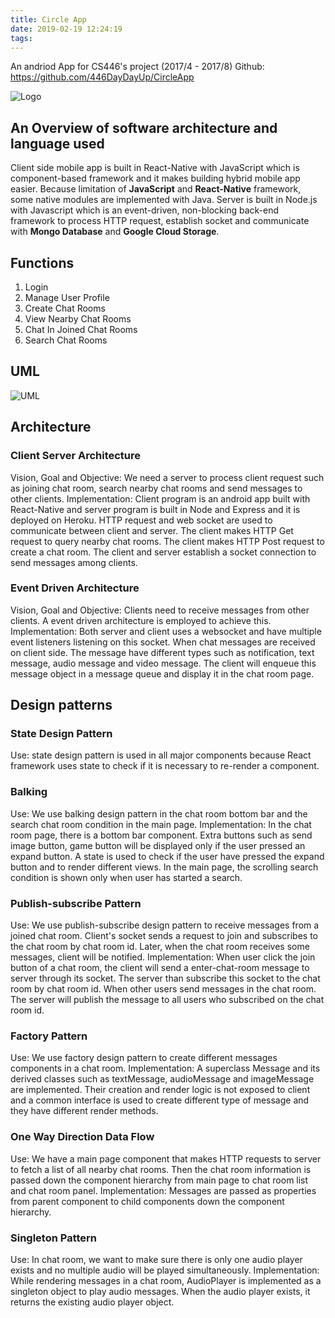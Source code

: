 ```yaml
---
title: Circle App
date: 2019-02-19 12:24:19
tags:
---
```

An andriod App for CS446's project (2017/4 - 2017/8)
Github: https://github.com/446DayDayUp/CircleApp

![Logo](Logo.png)
## An Overview of software architecture and language used
Client side mobile app is built in React-Native with JavaScript which is component-based framework and it makes building hybrid mobile app easier. Because limitation of **JavaScript** and **React-Native** framework, some native modules are implemented with Java.
	Server is built in Node.js with Javascript which is an event-driven, non-blocking back-end framework to process HTTP request, establish socket and communicate with **Mongo Database** and **Google Cloud Storage**.



## Functions
1. Login
2. Manage User Profile
3. Create Chat Rooms
4. View Nearby Chat Rooms
5. Chat In Joined Chat Rooms
6. Search Chat Rooms


## UML

![UML](UML.png)

## Architecture
### Client Server Architecture
Vision, Goal and Objective: We need a server to process client request such as joining chat room, search nearby chat rooms and send messages to other clients. 
Implementation: Client program is an android app built with React-Native and server program is built in Node and Express and it is deployed on Heroku. HTTP request and web socket are used to communicate between client and server.  The client makes HTTP Get request to query nearby chat rooms. The client makes HTTP Post request to create a chat room. The client and server establish a socket connection to send messages among clients.
### Event Driven Architecture
Vision, Goal and Objective: Clients need to receive messages from other clients. A event driven architecture is employed to achieve this.
Implementation: Both server and client uses a websocket and have multiple event listeners listening on this socket. When chat messages are received on client side. The message have different types such as notification, text message, audio message and video message. The client will enqueue this message object in a message queue and display it in the chat room page.



## Design patterns
### State Design Pattern
Use: state design pattern is used in all major components because React framework uses state to check if it is necessary to re-render a component.
### Balking
Use: We use balking design pattern in the chat room bottom bar and the search chat room condition in the main page.
Implementation:
In the chat room page, there is a bottom bar component. Extra buttons such as send image button, game button will be displayed only if the user pressed an expand button. A state is used to check if the user have pressed the expand button and to render different views.
In the main page, the scrolling search condition is shown only when user has started a search. 
### Publish-subscribe Pattern
Use: We use publish-subscribe design pattern to receive messages from a joined chat room. Client's socket sends a request to join and subscribes to the chat room by chat room id. Later, when the chat room receives some messages, client will be notified.
Implementation: When user click the join button of a chat room, the client will send a enter-chat-room message to server through its socket. The server than subscribe this socket to the chat room by chat room id. When other users send messages in the chat room. The server will publish the message to all users who subscribed on the chat room id.
### Factory Pattern
Use: We use factory design pattern to create different messages components in a chat room. 
Implementation: A superclass Message and its derived classes such as textMessage, audioMessage and imageMessage are implemented. Their creation and render logic is not exposed to client and a common interface is used to create different type of message and they have different render methods.
### One Way Direction Data Flow
Use: We have a main page component that makes HTTP requests to server to fetch a list of all nearby chat rooms. Then the chat room information is passed down the component hierarchy from main page to chat room list and chat room panel.
Implementation: Messages are passed as properties from parent component to child components down the component hierarchy.
### Singleton Pattern
Use: In chat room, we want to make sure there is only one audio player exists and no multiple audio will be played simultaneously.
Implementation: While rendering messages in a chat room, AudioPlayer is implemented as a singleton object to play audio messages. When the audio player exists, it returns the existing audio player object. 



